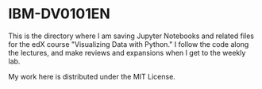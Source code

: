 # IBM-DV0101EN


This is the directory where I am saving Jupyter Notebooks and related files for the edX course "Visualizing Data with Python."
I follow the code along the lectures, and make reviews and expansions when I get to the weekly lab.

My work here is distributed under the MIT License.